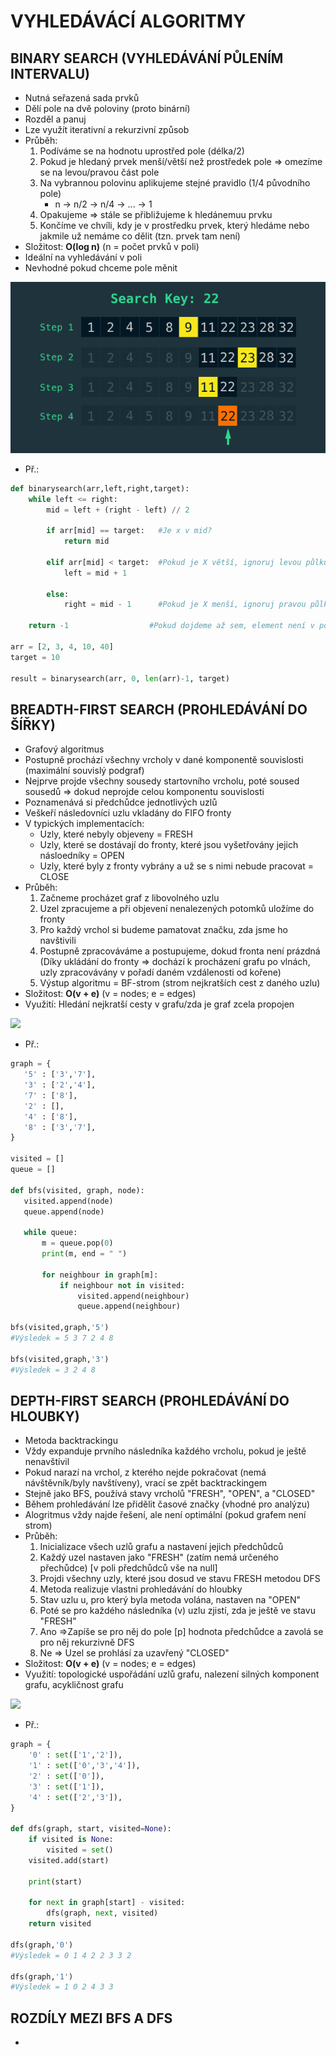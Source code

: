 # **VYHLEDÁVÁCÍ ALGORITMY**

## **BINARY SEARCH (VYHLEDÁVÁNÍ PŮLENÍM INTERVALU)**
- Nutná seřazená sada prvků 
- Dělí pole na dvě poloviny (proto binární)
- Rozděl a panuj
- Lze využít iterativní a rekurzivní způsob
- Průběh:
	1) Podíváme se na hodnotu uprostřed pole (délka/2)
	2) Pokud je hledaný prvek menší/větší než prostředek pole => omezíme se na levou/pravou část pole
	3) Na vybrannou polovinu aplikujeme stejné pravidlo (1/4 původního pole) 
		-  n -> n/2 -> n/4 -> ... -> 1
	4) Opakujeme => stále se přibližujeme k hledánemuu prvku
	5) Končíme ve chvíli, kdy je v prostředku prvek, který hledáme nebo jakmile už nemáme co dělit (tzn. prvek tam není)
- Složitost: **O(log n)** (n = počet prvků v poli)
- Ideální na vyhledávání v poli
- Nevhodné pokud chceme pole měnit

![](Images/Pasted%20image%2020220818120317.png)
- Př.:
```python
def binarysearch(arr,left,right,target):
	while left <= right:
		mid = left + (right - left) // 2
		
		if arr[mid] == target:   #Je x v mid?
			return mid
			
		elif arr[mid] < target:  #Pokud je X větší, ignoruj levou půlku
			left = mid + 1
			
		else:
			right = mid - 1      #Pokud je X menší, ignoruj pravou půlku
			
	return -1                  #Pokud dojdeme až sem, element není v poli, vrátí -1

arr = [2, 3, 4, 10, 40]
target = 10

result = binarysearch(arr, 0, len(arr)-1, target)
```

## **BREADTH-FIRST SEARCH  (PROHLEDÁVÁNÍ DO ŠÍŘKY)** 
- Grafový algoritmus
- Postupně prochází všechny vrcholy v dané komponentě souvislosti (maximální souvislý podgraf)
- Nejprve projde všechny sousedy startovního vrcholu, poté soused sousedů => dokud neprojde celou komponentu souvislosti
- Poznamenává si předchůdce jednotlivých uzlů 
- Veškeří následovníci uzlu vkladány do FIFO fronty
- V typických implementacích:
	- Uzly, které nebyly objeveny = FRESH
	- Uzly, které se dostávají do fronty, které jsou vyšetřovány jejich násloedníky = OPEN
	- Uzly, které byly z fronty vybrány a už se s nimi nebude pracovat = CLOSE
- Průběh:
	 1) Začneme procházet graf z libovolného uzlu
	 2) Uzel zpracujeme a při objevení nenalezených potomků uložíme do fronty
	 3) Pro každý vrchol si budeme pamatovat značku, zda jsme ho navštivili
	 4) Postupně zpracováváme a postupujeme, dokud fronta není prázdná
	 (Díky ukládání do fronty => dochází k procházení grafu po vlnách, uzly zpracovávány v pořadí daném vzdálenosti od kořene)
	 5) Výstup algoritmu = BF-strom (strom nejkratších cest z daného uzlu)
- Složitost: **O(v + e)** (v = nodes; e = edges)
- Využití: Hledání nejkratší cesty v grafu/zda je graf zcela propojen

![](../Images/Pasted%20image%2020220818140500.png)
- Př.:
 ```python
graph = {
	'5' : ['3','7'],
	'3' : ['2','4'],
	'7' : ['8'],
	'2' : [],
	'4' : ['8'],
	'8' : ['3','7'],
}

visited = [] 
queue = []

def bfs(visited, graph, node):
	visited.append(node)
	queue.append(node)
	
	while queue:
		m = queue.pop(0)
		print(m, end = " ")
		
		for neighbour in graph[m]:
			if neighbour not in visited:
				visited.append(neighbour)
				queue.append(neighbour)
				
bfs(visited,graph,'5')
#Výsledek = 5 3 7 2 4 8

bfs(visited,graph,'3')
#Výsledek = 3 2 4 8
```

## **DEPTH-FIRST SEARCH  (PROHLEDÁVÁNÍ DO HLOUBKY)**
- Metoda backtrackingu
- Vždy expanduje prvního následníka každého vrcholu, pokud je ještě nenavštívil
- Pokud narazí na vrchol, z kterého nejde pokračovat (nemá návštěvník/byly navštíveny), vrací se zpět backtrackingem
- Stejně jako BFS, používá stavy vrcholů "FRESH", "OPEN", a "CLOSED"
- Během prohledávání lze přidělit časové značky (vhodné pro analýzu)
- Alogritmus vždy najde řešení, ale není optimální (pokud grafem není strom)
- Průběh:
	1) Inicializace všech uzlů grafu a nastavení jejich předchůdců
	2) Každý uzel nastaven jako "FRESH" (zatím nemá určeného přechůdce) [v poli předchůdců vše na null]
	3) Projdi všechny uzly, které jsou dosud ve stavu FRESH metodou DFS
	4) Metoda realizuje vlastni prohledávání do hloubky
	5) Stav uzlu u, pro který byla metoda volána, nastaven na "OPEN"
	6) Poté se pro každého následníka (v) uzlu zjistí, zda je ještě ve stavu "FRESH"
	7) Ano =>Zapíše se pro něj do pole [p] hodnota předchůdce a zavolá se pro něj rekurzivně DFS
	8) Ne => Uzel se prohlásí za uzavřený "CLOSED"
-  Složitost: **O(v + e)** (v = nodes; e = edges)
- Využití: topologické uspořádání uzlů grafu, nalezení silných komponent grafu, acykličnost grafu

![](../Images/Pasted%20image%2020220819082858.png|600)
- Př.:
```python
graph = {
	'0' : set(['1','2']),
	'1' : set(['0','3','4']),
	'2' : set(['0']),
	'3' : set(['1']),
	'4' : set(['2','3']),
}

def dfs(graph, start, visited=None):
	if visited is None:
		visited = set()
	visited.add(start)

	print(start)

	for next in graph[start] - visited:
		dfs(graph, next, visited)
	return visited
				
dfs(graph,'0')
#Výsledek = 0 1 4 2 2 3 3 2

dfs(graph,'1')
#Výsledek = 1 0 2 4 3 3
```

## **ROZDÍLY MEZI BFS A DFS** 
- 